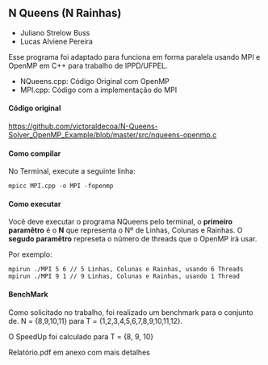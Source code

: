 ## N Queens (N Rainhas)

* Juliano Strelow Buss
* Lucas Alviene Pereira

Esse programa foi adaptado para funciona em forma paralela usando MPI e OpenMP em C++ para trabalho de IPPD/UFPEL.

* NQueens.cpp: Código Original com OpenMP
* MPI.cpp: Código com a implementação do MPI

#### Código original 
https://github.com/victoraldecoa/N-Queens-Solver_OpenMP_Example/blob/master/src/nqueens-openmp.c

#### Como compilar

No Terminal, execute a seguinte linha:

```
mpicc MPI.cpp -o MPI -fopenmp
```

#### Como executar

Você deve executar o programa NQueens pelo terminal, o **primeiro paramêtro** é o **N** que representa o Nº de Linhas, Colunas e Rainhas.
O **segudo paramêtro** represeta o número de threads que o OpenMP irá usar.

Por exemplo:
```
mpirun ./MPI 5 6 // 5 Linhas, Colunas e Rainhas, usando 6 Threads 
mpirun ./MPI 9 1 // 9 Linhas, Colunas e Rainhas, usando 1 Thread
```

#### BenchMark

Como solicitado no trabalho, foi realizado um benchmark para o conjunto de.
N = {8,9,10,11} para T = {1,2,3,4,5,6,7,8,9,10,11,12}.

O SpeedUp foi calculado para T = {8, 9, 10}

Relatório.pdf em anexo com mais detalhes